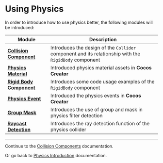 # Using Physics

In order to introduce how to use physics better, the following modules will be introduced:

Module | Description
---|---
[**Collision Component**](physics-collider.md) | Introduces the design of the `Collider` component and its relationship with the `RigidBody` component
[**Physics Material**](physics-material.md) | Introduced physics material assets in **Cocos Creator**
[**Rigid Body Component**](physics-rigidbody.md) | Introduces some code usage examples of the `RigidBody` component
[**Physics Event**](physics-event.md) | Introduced the physics events in **Cocos Creator**
[**Group Mask**](physics-group-mask.md) | Introduces the use of group and mask in physics filter detection
[**Raycast Detection**](physics-raycast.md) | Introduces the ray detection function of the physics collider
---

Continue to the [Collision Components](physics-collider.md) documentation.

Or go back to [Physics Introduction](physics.md) documentation.
